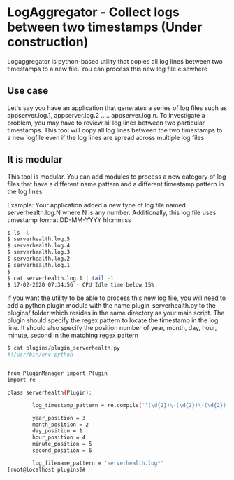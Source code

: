# LogAggregator - Collect logs between two timestamps (Under construction)

Logaggregator is python-based utility that copies all log lines between two timestamps to a new file. You can process this new log file elsewhere

## Use case
Let's say you have an application that generates a series of log files such as appserver.log.1, appserver.log.2 ..... appserver.log.n.
To investigate a problem, you may have to review all log lines between two particular timestamps. This tool will copy all log lines between the two timestamps to a new logfile even if the log lines are spread across multiple log files

## It is modular
This tool is modular. You can add modules to process a new category of log files that have a different name pattern and a different timestamp pattern in the log lines

Example: Your application added a new type of log file named serverhealth.log.N where N is any number. Additionally, this log file uses timestamp format DD-MM-YYYY hh:mm:ss

 ````bash
$ ls -l
$ serverhealth.log.5
$ serverhealth.log.4
$ serverhealth.log.3
$ serverhealth.log.2
$ serverhealth.log.1
$
$ cat serverhealth.log.1 | tail -1
$ 17-02-2020 07:34:56 - CPU Idle time below 15%

````

If you want the utility to be able to process this new log file, you will need to add a python plugin module with the name plugin_serverhealth.py to the plugins/ folder which resides in the same directory as your main script. The plugin should specify the regex pattern to locate the timestamp in the log line. It should also specify the position number of year, month, day, hour, minute, second in the matching regex pattern

````bash
$ cat plugins/plugin_serverhealth.py
#!/usr/bin/env python


from PluginManager import Plugin
import re

class serverhealth(Plugin):

        log_timestamp_pattern = re.compile('^(\d{2})\-(\d{2})\-(\d{2}) (\d{2}):(\d{2}):(\d{2}).*$')

        year_position = 3
        month_position = 2
        day_position = 1
        hour_position = 4
        minute_position = 5
        second_position = 6

        log_filename_pattern = 'serverhealth.log*'
[root@localhost plugins]# 
````
